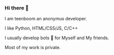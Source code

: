 ### Hi there 👋

I am teenboom an anonymus developer.

I like Python, HTML/CSS/JS, C/C++

I usually develop bots 🤖 for Myself and My friends.

Most of my work is private.
<!--
**TEEN-BOOM/TEEN-BOOM** is a ✨ _special_ ✨ repository because its `README.md` (this file) appears on your GitHub profile.

Here are some ideas to get you started:

- 🔭 I’m currently working on ...
- 🌱 I’m currently learning ...
- 👯 I’m looking to collaborate on ...
- 🤔 I’m looking for help with ...
- 💬 Ask me about ...
- 📫 How to reach me: ...
- 😄 Pronouns: ...
- ⚡ Fun fact: ...
-->
